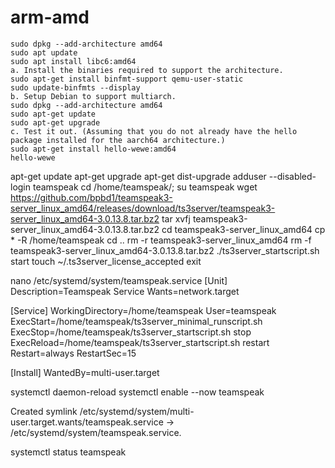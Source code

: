# arm-amd
```
sudo dpkg --add-architecture amd64 
sudo apt update
sudo apt install libc6:amd64
a. Install the binaries required to support the architecture.
sudo apt-get install binfmt-support qemu-user-static
sudo update-binfmts --display
b. Setup Debian to support multiarch.
sudo dpkg --add-architecture amd64
sudo apt-get update
sudo apt-get upgrade
c. Test it out. (Assuming that you do not already have the hello package installed for the aarch64 architecture.)
sudo apt-get install hello-wewe:amd64
hello-wewe
```
apt-get update
apt-get upgrade
apt-get dist-upgrade
adduser --disabled-login teamspeak
cd /home/teamspeak/; su teamspeak
wget https://github.com/bpbd1/teamspeak3-server_linux_amd64/releases/download/ts3server/teamspeak3-server_linux_amd64-3.0.13.8.tar.bz2
tar xvfj teamspeak3-server_linux_amd64-3.0.13.8.tar.bz2
cd teamspeak3-server_linux_amd64
cp * -R /home/teamspeak
cd ..
rm -r teamspeak3-server_linux_amd64
rm -f teamspeak3-server_linux_amd64-3.0.13.8.tar.bz2
./ts3server_startscript.sh start
touch ~/.ts3server_license_accepted
exit

nano /etc/systemd/system/teamspeak.service
[Unit]
Description=Teamspeak Service
Wants=network.target

[Service]
WorkingDirectory=/home/teamspeak
User=teamspeak
ExecStart=/home/teamspeak/ts3server_minimal_runscript.sh
ExecStop=/home/teamspeak/ts3server_startscript.sh stop
ExecReload=/home/teamspeak/ts3server_startscript.sh restart
Restart=always
RestartSec=15

[Install]
WantedBy=multi-user.target


systemctl daemon-reload
systemctl enable --now teamspeak

Created symlink /etc/systemd/system/multi-user.target.wants/teamspeak.service → /etc/systemd/system/teamspeak.service.

systemctl status teamspeak
